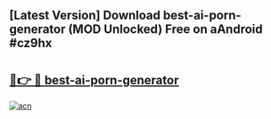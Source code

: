 ## [Latest Version] Download best-ai-porn-generator (MOD Unlocked) Free on aAndroid #cz9hx

# <h2><a href="https://bedroomkl.my?title=best-ai-porn-generator&ref=20M">🔗👉 🔴 best-ai-porn-generator</a></h2>

[![acn](https://github.com/user-attachments/assets/0f9c940e-d8b0-45ae-aac7-cd30a18b3e1c)](https://bedroomkl.my?title=best-ai-porn-generator&ref=20M)

